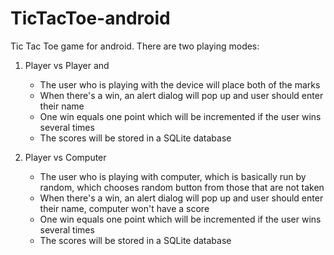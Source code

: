 # TicTacToe-android

Tic Tac Toe game for android. 
There are two playing modes:

1. Player vs Player and
    - The user who is playing with the device will place both of the marks
    - When there's a win, an alert dialog will pop up and user should enter their name
    - One win equals one point which will be incremented if the user wins several times
    - The scores will be stored in a SQLite database

2. Player vs Computer
    - The user who is playing with computer, which is basically run by random, which chooses random button from those that are 
      not taken
    - When there's a win, an alert dialog will pop up and user should enter their name, computer won't have a score
    - One win equals one point which will be incremented if the user wins several times
    - The scores will be stored in a SQLite database
      
